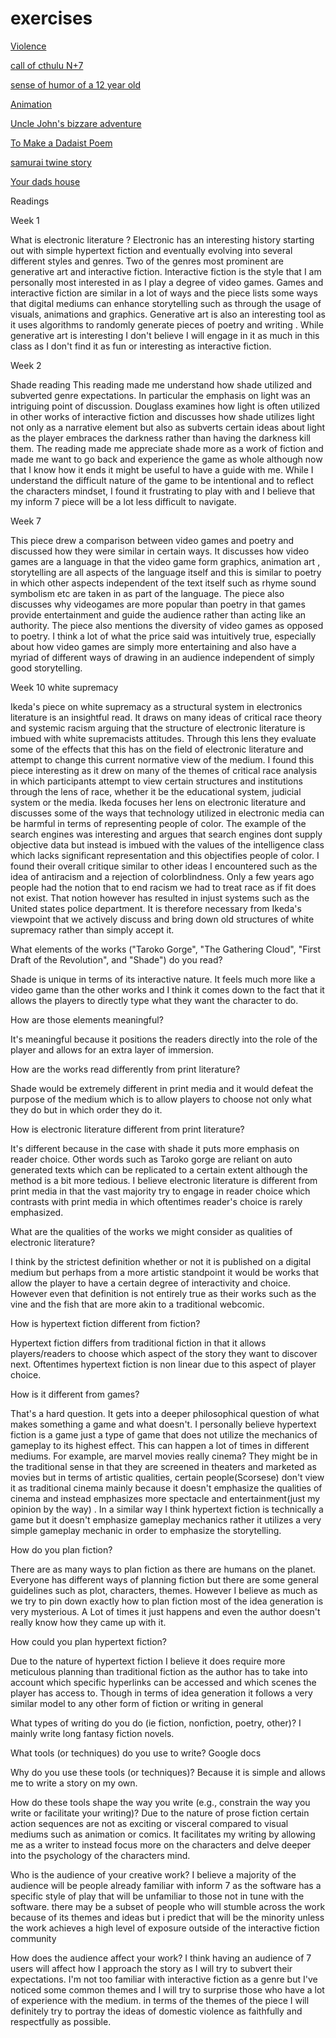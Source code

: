 # exercises

[Violence](https://gilded-peaceful-clownfish.glitch.me/)

[call of cthulu N+7](https://abalone-east-secure.glitch.me/)

[sense of humor of a 12 year old](https://singular-gumdrop-b40c11.netlify.app/)

[Animation](https://lush-incongruous-athlete.glitch.me/)

[Uncle John's bizzare adventure](https://magical-griffin-f2278a.netlify.app/)

 [To Make a Dadaist Poem](https://melted-chestnut-freeze.glitch.me)

[samurai twine story](https://idyllic-palmier-eae826.netlify.app/)

[Your dads house](https://ornate-mousse-fd2306.netlify.app)


Readings 

Week 1

What is electronic literature ?
Electronic has an interesting history starting out with simple hypertext fiction and eventually evolving into several different styles and genres. Two of the genres most prominent are generative art and interactive fiction. Interactive fiction is the style that I am personally most interested in as I play a degree of video games. Games and interactive fiction are similar in a lot of ways and  the piece lists some ways that digital mediums can enhance storytelling such as through the usage of visuals, animations and graphics. Generative art is also an interesting tool as it uses algorithms to randomly generate pieces of poetry and  writing . While generative art is interesting I don't believe I will engage in it as much in this class as I don't find it as fun or interesting as interactive fiction. 



Week 2

Shade reading 
This reading made me understand how shade utilized and subverted genre expectations. In particular the emphasis on light was an intriguing point of discussion. Douglass examines how light is often utilized in other works of interactive fiction and discusses how shade utilizes light not only as a narrative element but also as subverts certain ideas about light as the player embraces the darkness rather than having the darkness kill them.
The reading made me appreciate shade more as a work of fiction and made me want to go back and experience the game as whole although now that I know how it ends it might be useful to have a guide with me. While I understand the difficult nature of the game to be intentional and to reflect the characters mindset, I found it frustrating to play with and I believe that my inform 7 piece will be a lot less difficult to navigate.



Week 7

This piece drew a comparison between video games and poetry and discussed how they were similar in certain ways. It discusses how video games are a language in that the video game form graphics, animation art , storytelling are all aspects of the language itself and this is similar to poetry in which other aspects independent of the text itself such as rhyme sound symbolism etc are taken in as part of the language. The piece also discusses why videogames are more popular than poetry in that games provide entertainment and guide the audience rather than acting like an authority. The piece also mentions the diversity of video games as opposed to poetry. I think a lot of what the price said was intuitively true, especially about how video games are simply more entertaining and also have a myriad of different ways of drawing in an audience independent of simply good storytelling.




Week 10 white supremacy  

Ikeda's piece on white supremacy as a structural system in electronics literature is an insightful read. It draws on many ideas of critical race theory and systemic racism arguing that the structure of electronic literature is imbued with white supremacists attitudes. Through this lens they evaluate some of the effects that this has on the field of electronic literature and attempt to change this current normative view of the medium. I found this piece interesting as it drew on many of the themes of critical race analysis in which participants attempt to view certain structures and institutions through the lens of race, whether it be the educational system, judicial system or the media. Ikeda focuses her lens on electronic literature and discusses some of the ways that technology utilized in electronic media can be harmful in terms of representing people of color. The example of the search engines was interesting and argues that search engines dont supply objective data but instead is imbued with the values of the intelligence class which lacks significant representation and this objectifies people of color. I found their overall critique similar to other ideas I encountered such as the idea of antiracism and a rejection of colorblindness. Only a few years ago people had the notion that to end racism we had to treat race as if fit does not exist. That notion however has resulted in injust systems such as the United states police department. It is therefore necessary from Ikeda's viewpoint that we actively discuss and bring down old structures of white supremacy rather than simply accept it.















What elements of the works ("Taroko Gorge", "The Gathering Cloud", "First Draft of the Revolution", and "Shade") do you read?

Shade is unique in terms of its interactive nature. It feels much more like a video game than the other works and I think it comes down to the fact that it allows the players to directly type what they want the character to do.

How are those elements meaningful?

It's meaningful because it positions the readers directly into the role of the player and allows for an extra layer of immersion.


How are the works read differently from print literature?

Shade would be extremely different in print media and it would defeat the purpose of the medium which is to allow players to choose not only what they do but in which order they do it.


How is electronic literature different from print literature?

It's different because in the case with shade it puts more emphasis on reader choice. Other words such as Taroko gorge are reliant on auto generated texts which can be replicated to a certain extent although the method is a bit more tedious. I believe electronic  literature is different from print media in that the vast majority try to engage in reader choice which contrasts with print media in which oftentimes reader's choice is rarely emphasized.



What are the qualities of the works we might consider as qualities of electronic literature?

I think by the strictest definition whether or not it is published on a digital medium but perhaps from a more artistic standpoint it would be works that allow the player to have a certain degree of interactivity and choice. However even that definition is not entirely true as their works such as the vine and the fish that are more akin to a traditional webcomic.



How is hypertext fiction different from fiction?

Hypertext fiction differs from traditional fiction in that it allows players/readers to choose which aspect of the story they want to discover next. Oftentimes hypertext fiction is non linear due to this aspect of player choice. 


How is it different from games?

That's a hard question. It gets into a deeper philosophical question of what makes something a game and what doesn't. I personally believe hypertext fiction is a game just a type of game that does not utilize the mechanics of gameplay to its highest effect. This can happen a lot of times in different mediums. For example, are marvel movies really cinema? They might be in the traditional sense in that they are screened in theaters and marketed as movies but in terms of artistic qualities, certain people(Scorsese) don't view it as traditional cinema mainly because it doesn't emphasize the qualities of cinema and instead emphasizes more spectacle and entertainment(just my opinion by the way) . In a similar way I think hypertext fiction is technically a game but it doesn't emphasize gameplay mechanics rather it utilizes a very simple gameplay mechanic in order to emphasize the storytelling. 

How do you plan fiction?


There are as many ways to plan fiction as there are humans on the planet. Everyone has different ways of planning fiction but there are some general guidelines such as plot, characters, themes. However I believe as much as we try to pin down exactly how to plan fiction most of the idea generation is very mysterious. A Lot of times it just happens and even the author doesn't really know how they came up with it. 

How could you plan hypertext fiction?

Due to the nature of hypertext fiction I believe it does require more meticulous planning than traditional fiction as the author has to take into account which specific hyperlinks can be accessed and which scenes the player has access to. Though in terms of idea generation it follows a very similar model to any other form of fiction or writing in general 




What types of writing do you do (ie fiction, nonfiction, poetry, other)?
I mainly write long fantasy fiction novels.

What tools (or techniques) do you use to write?
Google docs

Why do you use these tools (or techniques)?
Because it is simple and allows me to write a story on my own.

How do these tools shape the way you write (e.g., constrain the way you write or facilitate your writing)?
Due to the nature of prose fiction certain action sequences are not as exciting or visceral compared to visual mediums such as animation or comics. It facilitates my writing by allowing me as a writer to instead focus more on the characters and delve deeper into the psychology of the characters mind.



Who is the audience of your creative work?
I believe a majority of the audience will be people already familiar with inform  7 as the software has a specific style of play that will be unfamiliar to those not in tune with the software. there may be a subset of people who will stumble across the work because of its themes and ideas but i predict that will be the minority unless the work achieves a high level of exposure outside of the interactive fiction community

How does the audience affect your work?
I think having an audience of 7 users will affect how I approach the story as I will try to subvert their expectations. I'm not too familiar with interactive fiction  as a genre but I've noticed some common themes and I will try to surprise those who have a lot of  experience with the medium. in terms of the themes of the piece
I will definitely try to portray the ideas of domestic violence as faithfully and respectfully as possible. 


